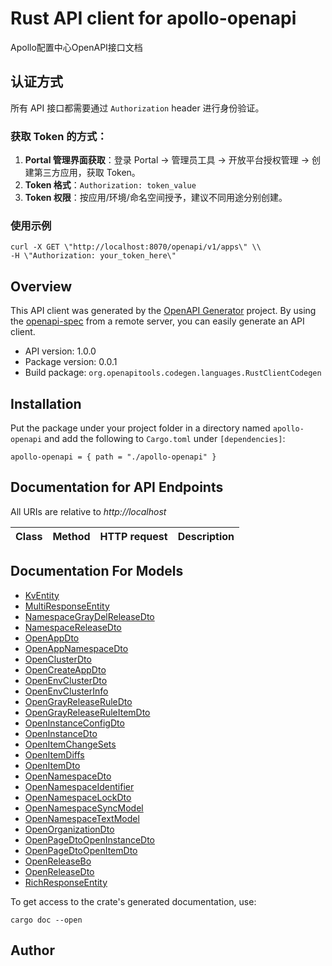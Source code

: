# Rust API client for apollo-openapi

<p>Apollo配置中心OpenAPI接口文档</p>

<h2>认证方式</h2>
<p>所有 API 接口都需要通过 <code>Authorization</code> header 进行身份验证。</p>

<h3>获取 Token 的方式：</h3>
<ol>
  <li><b>Portal 管理界面获取</b>：登录 Portal → 管理员工具 → 开放平台授权管理 → 创建第三方应用，获取 Token。</li>
  <li><b>Token 格式</b>：<code>Authorization: token_value</code></li>
  <li><b>Token 权限</b>：按应用/环境/命名空间授予，建议不同用途分别创建。</li>
</ol>

<h3>使用示例</h3>
<pre><code class=\"language-bash\">curl -X GET \"http://localhost:8070/openapi/v1/apps\" \\
-H \"Authorization: your_token_here\"</code></pre>



## Overview

This API client was generated by the [OpenAPI Generator](https://openapi-generator.tech) project.  By using the [openapi-spec](https://openapis.org) from a remote server, you can easily generate an API client.

- API version: 1.0.0
- Package version: 0.0.1
- Build package: `org.openapitools.codegen.languages.RustClientCodegen`

## Installation

Put the package under your project folder in a directory named `apollo-openapi` and add the following to `Cargo.toml` under `[dependencies]`:

```
apollo-openapi = { path = "./apollo-openapi" }
```

## Documentation for API Endpoints

All URIs are relative to *http://localhost*

Class | Method | HTTP request | Description
------------ | ------------- | ------------- | -------------


## Documentation For Models

 - [KvEntity](docs/KvEntity.md)
 - [MultiResponseEntity](docs/MultiResponseEntity.md)
 - [NamespaceGrayDelReleaseDto](docs/NamespaceGrayDelReleaseDto.md)
 - [NamespaceReleaseDto](docs/NamespaceReleaseDto.md)
 - [OpenAppDto](docs/OpenAppDto.md)
 - [OpenAppNamespaceDto](docs/OpenAppNamespaceDto.md)
 - [OpenClusterDto](docs/OpenClusterDto.md)
 - [OpenCreateAppDto](docs/OpenCreateAppDto.md)
 - [OpenEnvClusterDto](docs/OpenEnvClusterDto.md)
 - [OpenEnvClusterInfo](docs/OpenEnvClusterInfo.md)
 - [OpenGrayReleaseRuleDto](docs/OpenGrayReleaseRuleDto.md)
 - [OpenGrayReleaseRuleItemDto](docs/OpenGrayReleaseRuleItemDto.md)
 - [OpenInstanceConfigDto](docs/OpenInstanceConfigDto.md)
 - [OpenInstanceDto](docs/OpenInstanceDto.md)
 - [OpenItemChangeSets](docs/OpenItemChangeSets.md)
 - [OpenItemDiffs](docs/OpenItemDiffs.md)
 - [OpenItemDto](docs/OpenItemDto.md)
 - [OpenNamespaceDto](docs/OpenNamespaceDto.md)
 - [OpenNamespaceIdentifier](docs/OpenNamespaceIdentifier.md)
 - [OpenNamespaceLockDto](docs/OpenNamespaceLockDto.md)
 - [OpenNamespaceSyncModel](docs/OpenNamespaceSyncModel.md)
 - [OpenNamespaceTextModel](docs/OpenNamespaceTextModel.md)
 - [OpenOrganizationDto](docs/OpenOrganizationDto.md)
 - [OpenPageDtoOpenInstanceDto](docs/OpenPageDtoOpenInstanceDto.md)
 - [OpenPageDtoOpenItemDto](docs/OpenPageDtoOpenItemDto.md)
 - [OpenReleaseBo](docs/OpenReleaseBo.md)
 - [OpenReleaseDto](docs/OpenReleaseDto.md)
 - [RichResponseEntity](docs/RichResponseEntity.md)


To get access to the crate's generated documentation, use:

```
cargo doc --open
```

## Author
